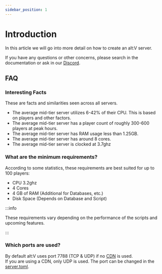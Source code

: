 ```yaml
---
sidebar_position: 1
---
```


# Introduction
In this article we will go into more detail on how to create an alt:V server.

If you have any questions or other concerns, please search in the documentation or ask in our [Discord](https://discord.gg/yQvKgSs).

## FAQ

### Interesting Facts

These are facts and similarities seen across all servers.

- The average mid-tier server utilizes 6-42% of their CPU. This is based on players and other factors.
- The average mid-tier server has a player count of roughly 300-600 players at peak hours.
- The average mid-tier server has RAM usage less than 1.25GB.
- The average mid-tier server has around 8 cores.
- The average mid-tier server is clocked at 3.7ghz

### What are the minimum requirements?

According to some statistics, these requirements are best suited for up to 100 players:
- CPU 3.2ghz
- 4 Cores
- 4 GB of RAM (Additional for Databases, etc.)
- Disk Space (Depends on Database and Script)

:::info

These requirements vary depending on the performance of the scripts and upcoming features.

:::

### Which ports are used?

By default alt:V uses port 7788 (TCP & UDP) if no [CDN](~/articles/cdn.md) is used.<br/>
If you are using a CDN, only UDP is used.
The port can be changed in the [server.toml](../getting_started/configuration_files/server_configuration.md).